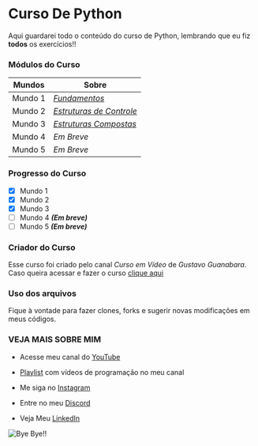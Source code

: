 # Curso De Python
 Aqui guardarei todo o conteúdo do curso de Python, lembrando que eu fiz **todos** os exercícios!!

### Módulos do Curso

| Mundos | Sobre |
| --- | --- | 
| Mundo 1 | _[Fundamentos](https://www.youtube.com/playlist?list=PLHz_AreHm4dlKP6QQCekuIPky1CiwmdI6)_ |
| Mundo 2 | _[Estruturas de Controle](https://www.youtube.com/playlist?list=PLHz_AreHm4dk_nZHmxxf_J0WRAqy5Czye)_ |
| Mundo 3 | _[Estruturas Compostas](https://www.youtube.com/playlist?list=PLHz_AreHm4dksnH2jVTIVNviIMBVYyFnH)_ |
| Mundo 4 | _Em Breve_ |
| Mundo 5 | _Em Breve_ |

### Progresso do Curso

- [x] Mundo 1
- [x] Mundo 2
- [x] Mundo 3
- [ ] Mundo 4 _**(Em breve)**_
- [ ] Mundo 5 _**(Em breve)**_

### Criador do Curso

Esse curso foi criado pelo canal _Curso em Vídeo_ de _Gustavo Guanabara_.
Caso queira acessar e fazer o curso [clique aqui](https://www.youtube.com/user/cursosemvideo)

### Uso dos arquivos

Fique à vontade para fazer clones, forks e sugerir novas modificações em meus códigos.

### VEJA MAIS SOBRE MIM

* Acesse meu canal do [YouTube](https://youtube.com/gamesantos)

* [Playlist](https://www.youtube.com/playlist?list=PLgjMn24Q0KieV-qjUQuhPn4DWmU5DUsAJ) com vídeos de programação no meu canal 

 * Me siga no [Instagram](https://instagram.com/pedro_henriquebraga)
 * Entre no meu [Discord](https://discord.gg/626zVxa)
 * Veja Meu [LinkedIn](https://www.linkedin.com/in/pedro-henrique-3214251a4)

![Bye Bye!!](https://user-images.githubusercontent.com/62728884/78843508-576f5680-79d9-11ea-9f55-b618848ae94d.gif)
